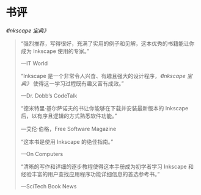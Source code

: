 # 书评

*《Inkscape 宝典》*

> “强烈推荐，写得很好，充满了实用的例子和见解，这本优秀的书籍能让你成为 Inkscape 使用的专家。”
> 
> —IT World
> 
> “Inkscape 是一个非常令人兴奋、有趣且强大的设计程序，*《Inkscape 宝典》* 使得这一学习过程既有趣又富有成效。”
> 
> —Dr. Dobb’s CodeTalk
> 
> “德米特里·基尔萨诺夫的书让你能够在下载并安装最新版本的 Inkscape 后，以有序且逻辑的方式熟悉软件功能。”
> 
> —艾伦·伯格，Free Software Magazine
> 
> “这本书是使用 Inkscape 的绝佳指南。”
> 
> —On Computers
> 
> “清晰的写作和详细的逐步教程使得这本手册成为初学者学习 Inkscape 和经验丰富的用户查找应用程序功能详细信息的首选参考书。”
> 
> —SciTech Book News
